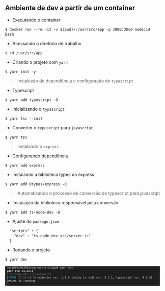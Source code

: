 ## Ambiente de dev a partir de um container

- Executando o container

```console
$ docker run --rm -it -v $(pwd)/:/usr/src/app -p 3000:3000 node:14 bash
```

- Acessando o diretório de trabalho

```console
$ cd /usr/src/app
```

- Criando o projeto com `yarn`

```console
$ yarn init -y
```

> Instalação da dependência e configuração do `typescript`

- Typescript

```console
$ yarn add typescript -D
```

- Inicializando o `typescript`

```console
$ yarn tsc --init
```

- Converter o `typescript` para `javascript`

```console
$ yarn tsc
```

> Instalando o `express`

- Configurando dependência

```console
$ yarn add express
```

- Instalando a biblioteca types do express

```console
$ yarn add @types/express -D
```

> Automatizando o processo de conversão de typescript para javascript

- Instalação da biblioteca responsável pela conversão

```console
$ yarn add ts-node-dev -D
```

- Ajuste do `package.json`

```console
  "scripts" : {
    "dev" : "ts-node-dev src/server.ts"
  }
```

- Rodando o projeto

```bash
$ yarn dev
```

![](./images/ts-node-dev.png)